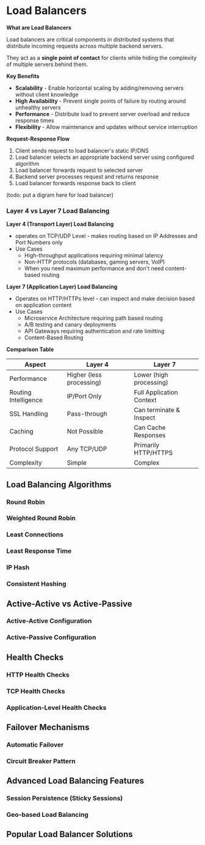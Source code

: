 # Load Balancers

**What are Load Balancers**

Load balancers are critical components in distributed systems that distribute incoming requests across multiple backend servers. 

They act as a **single point of contact** for clients while hiding the complexity of multiple servers behind them.

**Key Benefits**

- **Scalability** - Enable horizontal scaling by adding/removing servers without client knowledge
- **High Availability** - Prevent single points of failure by routing around unhealthy servers
- **Performance** - Distribute load to prevent server overload and reduce response times
- **Flexibility** - Allow maintenance and updates without service interruption

**Request-Response Flow**

1. Client sends request to load balancer's static IP/DNS
2. Load balancer selects an appropriate backend server using configured algorithm
3. Load balancer forwards request to selected server
4. Backend server processes request and returns response
5. Load balancer forwards response back to client

(todo: put a digram here for load balancer)

### Layer 4 vs Layer 7 Load Balancing

**Layer 4 (Transport Layer) Load Balancing**

- operates on TCP/UDP Level - makes routing based on IP Addresses and Port Numbers only
- Use Cases
  - High-throughput applications requiring minimal latency
  - Non-HTTP protocols (databases, gaming servers, VoIP)
  - When you need maximum performance and don't need content-based routing

**Layer 7 (Application Layer) Load Balancing**

* Operates on HTTP/HTTPs level - can inspect and make decision based on application content
* Use Cases
  * Microservice Architecture requiring path based routing
  * A/B testing and canary deployments
  * API Gateways requiring authentication and rate limitting
  * Content-Based Routing

**Comparison Table**

| Aspect               | Layer 4                  | Layer 7                  |
| -------------------- | ------------------------ | ------------------------ |
| Performance          | Higher (less processing) | Lower (high processing)  |
| Routing Intelligence | IP/Port Only             | Full Application Context |
| SSL Handling         | Pass-through             | Can terminate & Inspect  |
| Caching              | Not Possible             | Can Cache Responses      |
| Protocol Support     | Any TCP/UDP              | Primarily HTTP/HTTPS     |
| Complexity           | Simple                   | Complex                  |

## Load Balancing Algorithms

### Round Robin

### Weighted Round Robin

### Least Connections

### Least Response Time

### IP Hash

### Consistent Hashing



## Active-Active vs Active-Passive

### Active-Active Configuration

### Active-Passive Configuration





## Health Checks

### HTTP Health Checks

### TCP Health Checks

### Application-Level Health Checks

## Failover Mechanisms

### Automatic Failover

### Circuit Breaker Pattern

## Advanced Load Balancing Features

### Session Persistence (Sticky Sessions)

### Geo-based Load Balancing

## Popular Load Balancer Solutions

### 